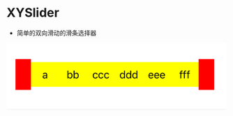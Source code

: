 # XYSlider
- 简单的双向滑动的滑条选择器

![image](https://github.com/iOSyan/XYSlider/blob/master/preview.gif?raw=true) 
